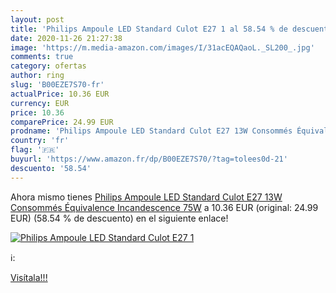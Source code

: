 ```yaml
---
layout: post
title: 'Philips Ampoule LED Standard Culot E27 1 al 58.54 % de descuento'
date: 2020-11-26 21:27:38
image: 'https://m.media-amazon.com/images/I/31acEQAQaoL._SL200_.jpg'
comments: true
category: ofertas
author: ring
slug: 'B00EZE7S70-fr'
actualPrice: 10.36 EUR
currency: EUR
price: 10.36
comparePrice: 24.99 EUR
prodname: 'Philips Ampoule LED Standard Culot E27 13W Consommés Équivalence Incandescence 75W'
country: 'fr'
flag: '🇫🇷'
buyurl: 'https://www.amazon.fr/dp/B00EZE7S70/?tag=tolees0d-21'
descuento: '58.54'
---
```


Ahora mismo tienes [Philips Ampoule LED Standard Culot E27 13W Consommés Équivalence Incandescence 75W](https://www.amazon.fr/dp/B00EZE7S70/?tag=tolees0d-21) a 10.36 EUR (original: 24.99 EUR) (58.54 %  de descuento) en el siguiente enlace!

[![Philips Ampoule LED Standard Culot E27 1](https://m.media-amazon.com/images/I/31acEQAQaoL._SL200_.jpg)](https://www.amazon.fr/dp/B00EZE7S70/?tag=tolees0d-21)

ℹ️:


[Visítala!!!](https://www.amazon.fr/dp/B00EZE7S70/?tag=tolees0d-21)
